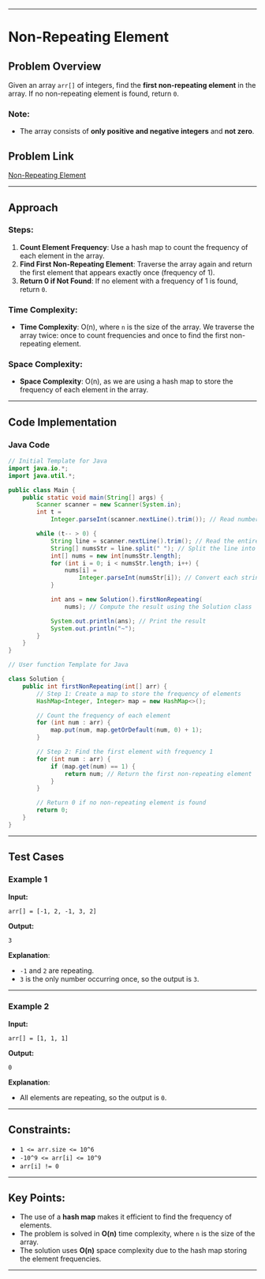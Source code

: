 

---

# Non-Repeating Element

## Problem Overview
Given an array `arr[]` of integers, find the **first non-repeating element** in the array. If no non-repeating element is found, return `0`.

### Note:
- The array consists of **only positive and negative integers** and **not zero**.

## Problem Link
[Non-Repeating Element](https://www.geeksforgeeks.org/problems/non-repeating-element3958/1)

---

## Approach

### Steps:
1. **Count Element Frequency**: Use a hash map to count the frequency of each element in the array.
2. **Find First Non-Repeating Element**: Traverse the array again and return the first element that appears exactly once (frequency of 1).
3. **Return 0 if Not Found**: If no element with a frequency of 1 is found, return `0`.

### Time Complexity:
- **Time Complexity**: O(n), where `n` is the size of the array. We traverse the array twice: once to count frequencies and once to find the first non-repeating element.
  
### Space Complexity:
- **Space Complexity**: O(n), as we are using a hash map to store the frequency of each element in the array.

---

## Code Implementation

### Java Code

```java
// Initial Template for Java
import java.io.*;
import java.util.*;

public class Main {
    public static void main(String[] args) {
        Scanner scanner = new Scanner(System.in);
        int t =
            Integer.parseInt(scanner.nextLine().trim()); // Read number of test cases

        while (t-- > 0) {
            String line = scanner.nextLine().trim(); // Read the entire line
            String[] numsStr = line.split(" "); // Split the line into string numbers
            int[] nums = new int[numsStr.length];
            for (int i = 0; i < numsStr.length; i++) {
                nums[i] =
                    Integer.parseInt(numsStr[i]); // Convert each string to integer
            }

            int ans = new Solution().firstNonRepeating(
                nums); // Compute the result using the Solution class

            System.out.println(ans); // Print the result
            System.out.println("~");
        }
    }
}

// User function Template for Java

class Solution {
    public int firstNonRepeating(int[] arr) {
        // Step 1: Create a map to store the frequency of elements
        HashMap<Integer, Integer> map = new HashMap<>();

        // Count the frequency of each element
        for (int num : arr) {
            map.put(num, map.getOrDefault(num, 0) + 1);
        }

        // Step 2: Find the first element with frequency 1
        for (int num : arr) {
            if (map.get(num) == 1) {
                return num; // Return the first non-repeating element
            }
        }

        // Return 0 if no non-repeating element is found
        return 0;
    }
}
```

---

## Test Cases

### Example 1
**Input:**
```
arr[] = [-1, 2, -1, 3, 2]
```

**Output:**
```
3
```
**Explanation**: 
- `-1` and `2` are repeating.
- `3` is the only number occurring once, so the output is `3`.

---

### Example 2
**Input:**
```
arr[] = [1, 1, 1]
```

**Output:**
```
0
```
**Explanation**: 
- All elements are repeating, so the output is `0`.

---

## Constraints:
- `1 <= arr.size <= 10^6`
- `-10^9 <= arr[i] <= 10^9`
- `arr[i] != 0`

---

## Key Points:
- The use of a **hash map** makes it efficient to find the frequency of elements.
- The problem is solved in **O(n)** time complexity, where `n` is the size of the array.
- The solution uses **O(n)** space complexity due to the hash map storing the element frequencies.

--- 
